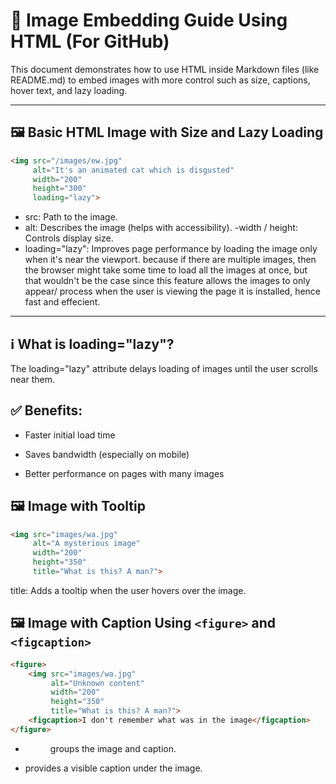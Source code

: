 # 📸 Image Embedding Guide Using HTML (For GitHub)

This document demonstrates how to use HTML inside Markdown files (like README.md) to embed images with more control such as size, captions, hover text, and lazy loading.

---

## 🖼️ Basic HTML Image with Size and Lazy Loading

```html
<img src="/images/ew.jpg" 
     alt="It's an animated cat which is disgusted" 
     width="200" 
     height="300" 
     loading="lazy">
```
- src: Path to the image.
- alt: Describes the image (helps with accessibility).
-width / height: Controls display size.
- loading="lazy": Improves page performance by loading the image only when it's near the viewport. 
  because if there are multiple images, then the browser might take some time to load all the images at once, 
  but that wouldn't be the case since this feature allows the images to only appear/ process when the user is viewing 
  the page it is installed, hence fast and effecient.
---

## ℹ️ What is loading="lazy"?
The loading="lazy" attribute delays loading of images until the user scrolls near them.

## ✅ Benefits:
- Faster initial load time

- Saves bandwidth (especially on mobile)

- Better performance on pages with many images

## 🖼️ Image with Tooltip
```html
<img src="images/wa.jpg" 
     alt="A mysterious image" 
     width="200" 
     height="350" 
     title="What is this? A man?">
```
title: Adds a tooltip when the user hovers over the image.

## 🖼️ Image with Caption Using `<figure>` and `<figcaption>`
```html
<figure>
    <img src="images/wa.jpg" 
         alt="Unknown content" 
         width="200" 
         height="350" 
         title="What is this? A man?">
    <figcaption>I don't remember what was in the image</figcaption>
</figure>
```
- <figure> groups the image and caption.

- <figcaption> provides a visible caption under the image.

